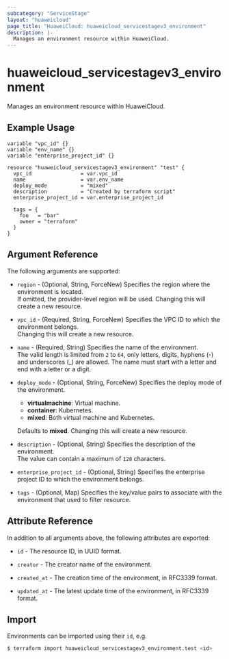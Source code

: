 ```yaml
---
subcategory: "ServiceStage"
layout: "huaweicloud"
page_title: "HuaweiCloud: huaweicloud_servicestagev3_environment"
description: |-
  Manages an environment resource within HuaweiCloud.
---
```


# huaweicloud_servicestagev3_environment

Manages an environment resource within HuaweiCloud.

## Example Usage

```hcl
variable "vpc_id" {}
variable "env_name" {}
variable "enterprise_project_id" {}

resource "huaweicloud_servicestagev3_environment" "test" {
  vpc_id                = var.vpc_id
  name                  = var.env_name
  deploy_mode           = "mixed"
  description           = "Created by terraform script"
  enterprise_project_id = var.enterprise_project_id

  tags = {
    foo   = "bar"
    owner = "terraform"
  }
}
```

## Argument Reference

The following arguments are supported:

* `region` - (Optional, String, ForceNew) Specifies the region where the environment is located.  
  If omitted, the provider-level region will be used. Changing this will create a new resource.

* `vpc_id` - (Required, String, ForceNew) Specifies the VPC ID to which the environment belongs.  
  Changing this will create a new resource.

* `name` - (Required, String) Specifies the name of the environment.  
  The valid length is limited from `2` to `64`, only letters, digits, hyphens (-) and underscores (_) are allowed.
  The name must start with a letter and end with a letter or a digit.

* `deploy_mode` - (Optional, String, ForceNew) Specifies the deploy mode of the environment.  
  + **virtualmachine**: Virtual machine.
  + **container**: Kubernetes.
  + **mixed**: Both virtual machine and Kubernetes.

  Defaults to **mixed**.
  Changing this will create a new resource.

* `description` - (Optional, String) Specifies the description of the environment.  
  The value can contain a maximum of `128` characters.

* `enterprise_project_id` - (Optional, String) Specifies the enterprise project ID to which the environment belongs.

* `tags` - (Optional, Map) Specifies the key/value pairs to associate with the environment that used to filter resource.

## Attribute Reference

In addition to all arguments above, the following attributes are exported:

* `id` - The resource ID, in UUID format.

* `creator` - The creator name of the environment.

* `created_at` - The creation time of the environment, in RFC3339 format.

* `updated_at` - The latest update time of the environment, in RFC3339 format.

## Import

Environments can be imported using their `id`, e.g.

```bash
$ terraform import huaweicloud_servicestagev3_environment.test <id>
```
